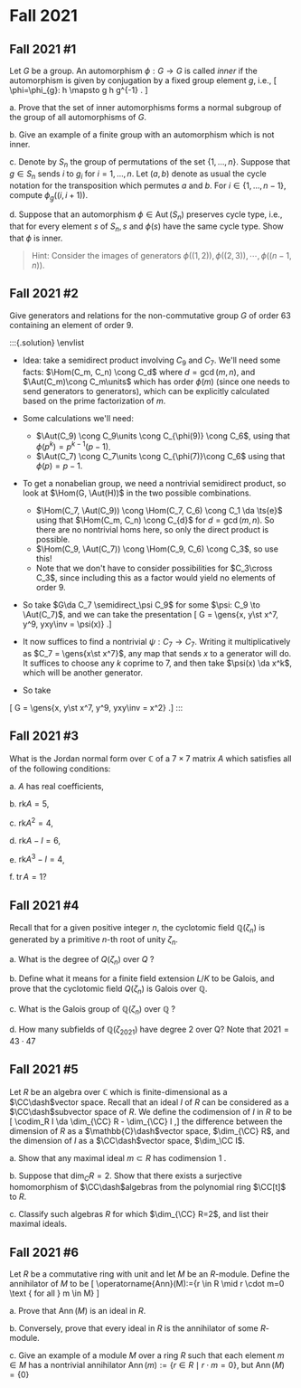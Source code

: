 # Fall 2021

## Fall 2021 #1

Let $G$ be a group. An automorphism $\phi: G \rightarrow G$ is called *inner* if the automorphism is given by conjugation by a fixed group element $g$, i.e.,
\[
\phi=\phi_{g}: h \mapsto g h g^{-1} .
\]

a.
Prove that the set of inner automorphisms forms a normal subgroup of the group of all automorphisms of $G$.

b.
Give an example of a finite group with an automorphism which is not inner.

c.
Denote by $S_{n}$ the group of permutations of the set $\{1, \ldots, n\}$. Suppose that $g \in S_{n}$ sends $i$ to $g_{i}$ for $i=1, \ldots, n .$ Let $(a, b)$ denote as usual the cycle notation for the transposition which permutes $a$ and $b$. For $i \in\{1, \ldots, n-1\}$, compute $\phi_{g}((i, i+1))$.

d.
Suppose that an automorphism $\phi \in \operatorname{Aut}\left(S_{n}\right)$ preserves cycle type, i.e., that for every element $s$ of $S_{n}, s$ and $\phi(s)$ have the same cycle type. Show that $\phi$ is inner. 

> Hint: Consider the images of generators $\phi((1,2)), \phi((2,3)), \cdots, \phi((n-1, n))$.

## Fall 2021 #2

Give generators and relations for the non-commutative group $G$ of order 63 containing an element of order $9 .$


:::{.solution}
\envlist

- Idea: take a semidirect product involving $C_9$ and $C_7$.
  We'll need some facts: $\Hom(C_m, C_n) \cong C_d$ where $d = \gcd(m, n)$, and $\Aut(C_m)\cong C_m\units$ which has order $\phi(m)$ (since one needs to send generators to generators), which can be explicitly calculated based on the prime factorization of $m$.

- Some calculations we'll need:
  - $\Aut(C_9) \cong C_9\units \cong C_{\phi(9)} \cong C_6$, using that $\phi(p^k) = p^{k-1}(p-1)$.
  - $\Aut(C_7) \cong C_7\units \cong C_{\phi(7)}\cong C_6$ using that $\phi(p) = p-1$.
- To get a nonabelian group, we need a nontrivial semidirect product, so look at $\Hom(G, \Aut(H))$ in the two possible combinations.
  - $\Hom(C_7, \Aut(C_9)) \cong \Hom(C_7, C_6) \cong C_1 \da \ts{e}$ using that $\Hom(C_m, C_n) \cong C_{d}$ for $d = \gcd(m, n)$.
    So there are no nontrivial homs here, so only the direct product is possible.
  - $\Hom(C_9, \Aut(C_7)) \cong \Hom(C_9, C_6) \cong C_3$, so use this!
  - Note that we don't have to consider possibilities for $C_3\cross C_3$, since including this as a factor would yield no elements of order 9.

- So take $G\da C_7 \semidirect_\psi C_9$ for some $\psi: C_9 \to \Aut(C_7)$, and we can take the presentation
\[
G = \gens{x, y\st x^7, y^9, yxy\inv = \psi(x)}
.\]

- It now suffices to find a nontrivial $\psi: C_7\to C_7$.
  Writing it multiplicatively as $C_7 = \gens{x\st x^7}$, any map that sends $x$ to a generator will do.
  It suffices to choose any $k$ coprime to $7$, and then take $\psi(x) \da x^k$, which will be another generator.

- So take 

\[
G = \gens{x, y\st x^7, y^9, yxy\inv = x^2}
.\]
:::


## Fall 2021 #3

What is the Jordan normal form over $\mathbb{C}$ of a $7 \times 7$ matrix $A$ which satisfies all of the following conditions:

a.
$A$ has real coefficients,

b.
$\mathrm{rk} A=5$,

c.
$\mathrm{rk} A^{2}=4$,

d.
$\mathrm{rk} A-I=6$,

e.
$\mathrm{rk} A^{3}-I=4$,

f.
$\operatorname{tr} A=1 ?$

## Fall 2021 #4

Recall that for a given positive integer $n$, the cyclotomic field $\mathbb{Q}\left(\zeta_{n}\right)$ is generated by
a primitive $n$-th root of unity $\zeta_{n}$.

a.
What is the degree of $Q\left(\zeta_{n}\right)$ over $Q$ ?

b.
Define what it means for a finite field extension $L / K$ to be Galois, and prove that the cyclotomic field $Q\left(\zeta_{n}\right)$ is Galois over $\mathbb{Q}$.

c.
What is the Galois group of $\mathbb{Q}\left(\zeta_{n}\right)$ over $\mathbb{Q}$ ?

d.
How many subfields of $\mathbb{Q}\left(\zeta_{2021}\right)$ have degree 2 over Q? Note that $2021=43 \cdot 47$


## Fall 2021 #5

Let $R$ be an algebra over $\mathbb{C}$ which is finite-dimensional as a $\CC\dash$vector space. Recall that an ideal $I$ of $R$ can be considered as a $\CC\dash$subvector space of $R$. We define the codimension of $I$ in $R$ to be 
\[
\codim_R I \da 
\dim_{\CC} R - \dim_{\CC} I
,\] 
the difference between the dimension of $R$ as a $\mathbb{C}\dash$vector space, $\dim_{\CC} R$, and the dimension of $I$ as a $\CC\dash$vector space, $\dim_\CC I$.

a.
Show that any maximal ideal $m \subset R$ has codimension 1 .

b.
Suppose that $\operatorname{dim}_{C} R=2$. Show that there exists a surjective homomorphism of $\CC\dash$algebras from the polynomial ring $\CC[t]$ to $R$.

c.
Classify such algebras $R$ for which $\dim_{\CC} R=2$, and list their maximal ideals.


## Fall 2021 #6

Let $R$ be a commutative ring with unit and let $M$ be an $R$-module. Define the annihilator of $M$ to be
\[
\operatorname{Ann}(M):=\{r \in R \mid r \cdot m=0 \text { for all } m \in M\}
\]

a.
Prove that $\operatorname{Ann}(M)$ is an ideal in $R$.

b.
Conversely, prove that every ideal in $R$ is the annihilator of some $R$-module.

c.
Give an example of a module $M$ over a ring $R$ such that each element $m \in M$ has a nontrivial annihilator $\operatorname{Ann}(m):=\{r \in R \mid r \cdot m=0\}$, but $\operatorname{Ann}(M)=\{0\}$
